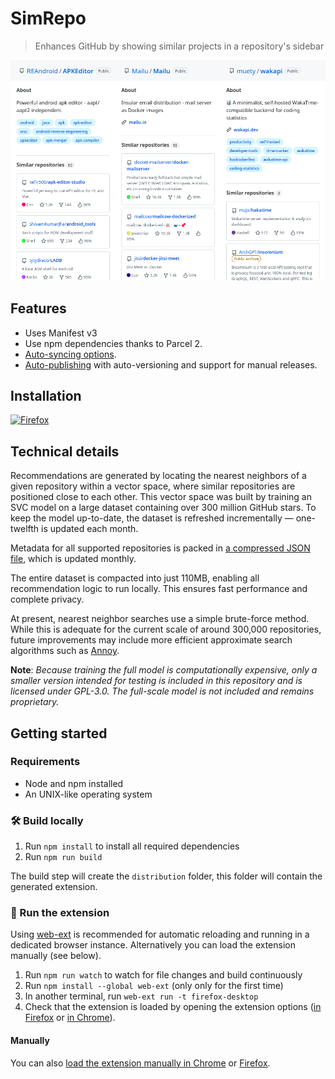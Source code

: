 # SimRepo

[link-rgh]: https://github.com/sindresorhus/refined-github
[link-ngh]: https://github.com/sindresorhus/notifier-for-github
[link-hfog]: https://github.com/sindresorhus/hide-files-on-github
[link-tsconfig]: https://github.com/sindresorhus/tsconfig
[link-options-sync]: https://github.com/fregante/webext-options-sync
[link-cws-keys]: https://github.com/fregante/chrome-webstore-upload-keys
[link-amo-keys]: https://addons.mozilla.org/en-US/developers/addon/api/key

> Enhances GitHub by showing similar projects in a repository's sidebar

![Preview](media/previewer.png)

## Features

- Uses Manifest v3
- Use npm dependencies thanks to Parcel 2.
- [Auto-syncing options](#auto-syncing-options).
- [Auto-publishing](#publishing) with auto-versioning and support for manual releases.

## Installation

<a href="https://addons.mozilla.org/en-US/firefox/addon/simrepo/" target="_blank"><img src="https://imgur.com/ihXsdDO.png" width="64" height="64" alt="Firefox"></a>
<!-- <a href="https://chrome.google.com/webstore/detail/insa-login-rememberer/alnfaipldfkadlijdfjbkclngnmfokph?hl=fr&authuser=0" target="_blank"><img src="https://imgur.com/z8yjLZ2.png" width="64" height="64" alt="Brave"></a> -->
<!-- <a href="https://chrome.google.com/webstore/detail/insa-login-rememberer/alnfaipldfkadlijdfjbkclngnmfokph?hl=fr&authuser=0" target="_blank"><img src="https://imgur.com/3C4iKO0.png" width="64" height="64" alt="Chrome"></a> -->
<!-- <a href="https://chrome.google.com/webstore/detail/insa-login-rememberer/alnfaipldfkadlijdfjbkclngnmfokph?hl=fr&authuser=0" target="_blank"><img src="https://imgur.com/vMcaXaw.png" width="64" height="64" alt="Edge"></a> -->
<!-- <a href="https://chrome.google.com/webstore/detail/insa-login-rememberer/alnfaipldfkadlijdfjbkclngnmfokph?hl=fr&authuser=0" target="_blank"><img src="https://imgur.com/EuDp4vP.png" width="64" height="64" alt="Vivaldi"></a> -->
<!-- <a href="https://chrome.google.com/webstore/detail/insa-login-rememberer/alnfaipldfkadlijdfjbkclngnmfokph?hl=fr&authuser=0" target="_blank"><img src="https://imgur.com/nSJ9htU.png" width="64" height="64" alt="Opera"></a> -->
<!-- <a href="https://github.com/Mubelotix/insa-login-rememberer/releases/download/v3/164d1a1b8f5d4b7184ce-3.0.xpi" target="_blank"><img src="https://imgur.com/MQYBSrD.png" width="64" height="64" alt="Tor"></a> -->
<!--
<a href="https://bitwarden.com/download/" target="_blank"><img src="https://imgur.com/ENbaWUu.png" width="64" height="64"></a>
-->

## Technical details

Recommendations are generated by locating the nearest neighbors of a given repository within a vector space, where similar repositories are positioned close to each other. This vector space was built by training an SVC model on a large dataset containing over 300 million GitHub stars. To keep the model up-to-date, the dataset is refreshed incrementally — one-twelfth is updated each month.

Metadata for all supported repositories is packed in [a compressed JSON file](https://github.com/Mubelotix/SimRepo/blob/main/static/repos-json-gz), which is updated monthly.

The entire dataset is compacted into just 110MB, enabling all recommendation logic to run locally. This ensures fast performance and complete privacy.

At present, nearest neighbor searches use a simple brute-force method. While this is adequate for the current scale of around 300,000 repositories, future improvements may include more efficient approximate search algorithms such as [Annoy](https://github.com/spotify/annoy).

**Note**: _Because training the full model is computationally expensive, only a smaller version intended for testing is included in this repository and is licensed under GPL-3.0. The full-scale model is not included and remains proprietary._

## Getting started

### Requirements

- Node and npm installed
- An UNIX-like operating system

### 🛠 Build locally

1. Run `npm install` to install all required dependencies
2. Run `npm run build`

The build step will create the `distribution` folder, this folder will contain the generated extension.

### 🏃 Run the extension

Using [web-ext](https://extensionworkshop.com/documentation/develop/getting-started-with-web-ext/) is recommended for automatic reloading and running in a dedicated browser instance. Alternatively you can load the extension manually (see below).

1. Run `npm run watch` to watch for file changes and build continuously
2. Run `npm install --global web-ext` (only only for the first time)
3. In another terminal, run `web-ext run -t firefox-desktop`
4. Check that the extension is loaded by opening the extension options ([in Firefox](media/extension_options_firefox.png) or [in Chrome](media/extension_options_chrome.png)).

#### Manually

You can also [load the extension manually in Chrome](https://www.smashingmagazine.com/2017/04/browser-extension-edge-chrome-firefox-opera-brave-vivaldi/#google-chrome-opera-vivaldi) or [Firefox](https://www.smashingmagazine.com/2017/04/browser-extension-edge-chrome-firefox-opera-brave-vivaldi/#mozilla-firefox).
